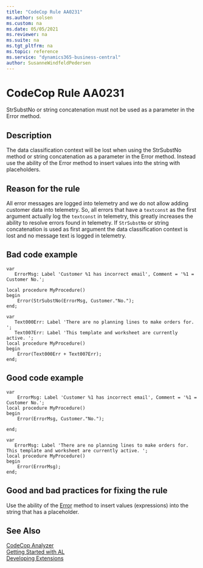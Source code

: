 ```yaml
---
title: "CodeCop Rule AA0231"
ms.author: solsen
ms.custom: na
ms.date: 05/05/2021
ms.reviewer: na
ms.suite: na
ms.tgt_pltfrm: na
ms.topic: reference
ms.service: "dynamics365-business-central"
author: SusanneWindfeldPedersen
---
```

[//]: # (START>DO_NOT_EDIT)
[//]: # (IMPORTANT:Do not edit any of the content between here and the END>DO_NOT_EDIT.)
[//]: # (Any modifications should be made in the .xml files in the ModernDev repo.)
# CodeCop Rule AA0231
StrSubstNo or string concatenation must not be used as a parameter in the Error method.

## Description
The data classification context will be lost when using the StrSubstNo method or string concatenation as a parameter in the Error method. Instead use the ability of the Error method to insert values into the string with placeholders.

[//]: # (IMPORTANT: END>DO_NOT_EDIT)

## Reason for the rule
All error messages are logged into telemetry and we do not allow adding customer data into telemetry. So, all errors that have a `textconst` as the first argument actually log the `textconst` in telemetry, this greatly increases the ability to resolve errors found in telemetry. If `StrSubstNo` or string concatenation is used as first argument the data classification context is lost and no message text is logged in telemetry.
 
## Bad code example

```AL
var 
   ErrorMsg: Label 'Customer %1 has incorrect email', Comment = '%1 = Customer No.';

local procedure MyProcedure()
begin
    Error(StrSubstNo(ErrorMsg, Customer."No.");
end;
```

```AL
var
   Text000Err: Label 'There are no planning lines to make orders for. ';
   Text007Err: Label 'This template and worksheet are currently active. ';
local procedure MyProcedure()
begin
    Error(Text000Err + Text007Err);
end;
```

## Good code example

```AL
var 
    ErrorMsg: Label 'Customer %1 has incorrect email', Comment = '%1 = Customer No.';
local procedure MyProcedure()
begin
    Error(ErrorMsg, Customer."No.");

end;
```

```AL
var
   ErrorMsg: Label 'There are no planning lines to make orders for. This template and worksheet are currently active. ';
local procedure MyProcedure()
begin
    Error(ErrorMsg);
end;
```

## Good and bad practices for fixing the rule
Use the ability of the [Error](../methods-auto/dialog/dialog-error-method.md) method to insert values (expressions) into the string that has a placeholder.

## See Also  
[CodeCop Analyzer](codecop.md)  
[Getting Started with AL](../devenv-get-started.md)  
[Developing Extensions](../devenv-dev-overview.md)  
